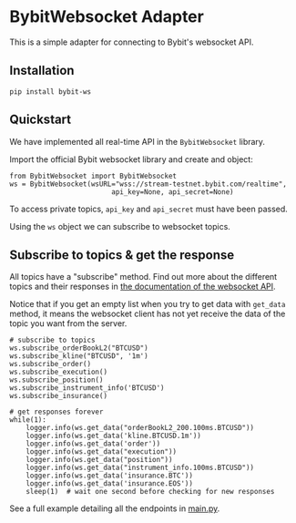 # BybitWebsocket Adapter

This is a simple adapter for connecting to Bybit's websocket API.

## Installation

```
pip install bybit-ws
```


## Quickstart

We have implemented all real-time API in the `BybitWebsocket` library.

Import the official Bybit websocket library and create and object:

```
from BybitWebsocket import BybitWebsocket
ws = BybitWebsocket(wsURL="wss://stream-testnet.bybit.com/realtime",
                         api_key=None, api_secret=None)
```
To access private topics, `api_key` and `api_secret` must have been passed.

Using the `ws` object we can subscribe to websocket topics.

## Subscribe to topics & get the response

All topics have a "subscribe" method. Find out more about the different topics and their responses in [the documentation of the websocket API](https://github.com/bybit-exchange/bybit-official-api-docs/blob/master/en/websocket.md).

Notice that if you get an empty list when you try to get data with `get_data` method, it means the websocket client has not yet receive the data of the topic you want from the server.

```
# subscribe to topics
ws.subscribe_orderBookL2("BTCUSD")
ws.subscribe_kline("BTCUSD", '1m')
ws.subscribe_order()
ws.subscribe_execution()
ws.subscribe_position()
ws.subscribe_instrument_info('BTCUSD')
ws.subscribe_insurance()

# get responses forever
while(1):
    logger.info(ws.get_data("orderBookL2_200.100ms.BTCUSD"))
    logger.info(ws.get_data('kline.BTCUSD.1m'))
    logger.info(ws.get_data('order'))
    logger.info(ws.get_data("execution"))
    logger.info(ws.get_data("position"))
    logger.info(ws.get_data("instrument_info.100ms.BTCUSD"))
    logger.info(ws.get_data('insurance.BTC'))
    logger.info(ws.get_data('insurance.EOS'))
    sleep(1)  # wait one second before checking for new responses
```

See a full example detailing all the endpoints in [main.py](https://github.com/bybit-exchange/api-connectors/blob/master/official-ws/python/main.py).
